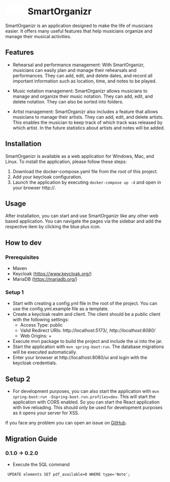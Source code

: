 # <img src="ui/public/package.svg" style="color: black;"/><img src="ui/public/package.svg" style="color: black;"/>  SmartOrganizr

SmartOrganizr is an application designed to make the life of musicians easier. It offers many useful features that help musicians organize and manage their musical activities.

## Features

- Rehearsal and performance management: With SmartOrganizr, musicians can easily plan and manage their rehearsals and performances. They can add, edit, and delete dates, and record all important information such as location, time, and notes to be played.

- Music notation management: SmartOrganizr allows musicians to manage and organize their music notation. They can add, edit, and delete notation. They can also be sorted into folders.

- Artist management: SmartOrganizr also includes a feature that allows musicians to manage their artists. They can add, edit, and delete artists. This enables the musician to keep track of which track was released by which artist. In the future statistics about artists and notes will be added.

## Installation

SmartOrganizr is available as a web application for Windows, Mac, and Linux. To install the application, please follow these steps:

1. Download the docker-compose.yaml file from the root of this project.
2. Add your keycloak configuration.
3. Launch the application by executing ``docker-compose up -d`` and open in your browser http://<your-ip>.

## Usage

After installation, you can start and use SmartOrganizr like any other web based application. You can navigate the pages via the sidebar and add the respective item by clicking the blue plus icon.


## How to dev

### Prerequisites
- Maven
- Keycloak (https://www.keycloak.org/)
- MariaDB (https://mariadb.org/)

### Setup 1
- Start with creating a config.yml file in the root of the project. You can use the config.yml.example file as a template.
- Create a keycloak realm and client. The client should be a public client with the following settings:
    - Access Type: public
    - Valid Redirect URIs: http://localhost:5173/*, http://localhost:8080/*
    - Web Origins: +
- Execute mvn package to build the project and include the ui into the jar.
- Start the application with ``mvn spring-boot:run``. The database migrations will be executed automatically.
- Enter your browser at http://localhost:8080/ui and login with the keycloak credentials.


## Setup 2
- For development purposes, you can also start the application with ``mvn spring-boot:run -Dspring-boot.run.profiles=dev``. This will start the application with CORS enabled. So you can start the React application with live reloading. This should only be used for development purposes as it opens your server for XSS.

If you face any problem you can open an issue on [GitHub](https://github.com/SamTV12345/SmartOrganizr/issues).


## Migration Guide

### 0.1.0 -> 0.2.0

- Execute the SQL command 
```mysql
 UPDATE elements SET pdf_available=0 WHERE type='Note';
```